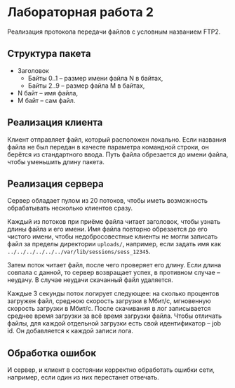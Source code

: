 # Лабораторная работа 2
Реализация протокола передачи файлов с условным названием FTP2.

## Структура пакета
* Заголовок
  * Байты 0..1 &ndash; размер имени файла N в байтах,
  * Байты 2..9 &ndash; размер файла M в байтах,
* N байт &ndash; имя файла,
* M байт &ndash; сам файл.

## Реализация клиента
Клиент отправляет файл, который расположен локально. Если
названия файла не был передан в качесте параметра командной
строки, он берётся из стандартного ввода. Путь файла обрезается
до имени файла, чтобы уменьшить длину пакета.

## Реализация сервера
Сервер обладает пулом из 20 потоков, чтобы иметь возможность
обрабатывать несколько клиентов сразу.

Каждый из потоков при приёме файла читает заголовок, чтобы
узнать длины файла и его имени. Имя файла повторно обрезается
до его чистого имени, чтобы недобросовестные клиенты не могли
записать файл за пределы директории `uploads/`, например, если 
задать имя как `../../../../../../var/lib/sessions/sess_12345`.

Затем поток читает файл, после чего проверяет его длину. Если
длина совпала с данной, то сервер возвращает успех, в противном
случае &ndash; неудачу. В случае неудачи скачанный файл удаляется.

Каждые 3 секунды поток логирует следующее: на сколько процентов
загружен файл, среднюю скорость загрузки в Мбит/с, мгновенную
скорость загрузки в Мбит/с. После скачивания в лог записывается
среднее время загрузки за всё время загрузки файла. Чтобы отличать
файлы, для каждой отдельной загрузки есть свой идентификатор
&ndash; job id. Он добавляется к каждой записи лога.

## Обработка ошибок
И сервер, и клиент в состоянии корректно обработать ошибки сети,
например, если один из них перестанет отвечать.
